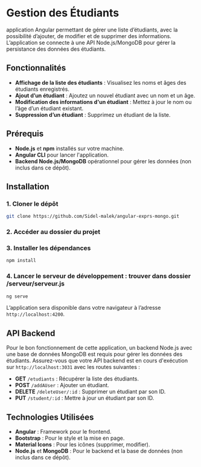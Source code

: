 # Gestion des Étudiants

application Angular permettant de gérer une liste d’étudiants, avec la possibilité d’ajouter, de modifier et de supprimer des informations. L’application se connecte à une API Node.js/MongoDB pour gérer la persistance des données des étudiants.

## Fonctionnalités

- **Affichage de la liste des étudiants** : Visualisez les noms et âges des étudiants enregistrés.
- **Ajout d’un étudiant** : Ajoutez un nouvel étudiant avec un nom et un âge.
- **Modification des informations d'un étudiant** : Mettez à jour le nom ou l’âge d’un étudiant existant.
- **Suppression d’un étudiant** : Supprimez un étudiant de la liste.

## Prérequis

- **Node.js** et **npm** installés sur votre machine.
- **Angular CLI** pour lancer l'application.
- **Backend Node.js/MongoDB** opérationnel pour gérer les données (non inclus dans ce dépôt).

## Installation

### 1. Cloner le dépôt
```bash
git clone https://github.com/Sidel-malek/angular-exprs-mongo.git
```
### 2. Accéder au dossier du projet
### 3. Installer les dépendances
```bash
npm install
```
### 4. Lancer le serveur de développement : trouver dans dossier /serveur/serveur.js

```bash
ng serve
```

L’application sera disponible dans votre navigateur à l’adresse `http://localhost:4200`.

## API Backend

Pour le bon fonctionnement de cette application, un backend Node.js avec une base de données MongoDB est requis pour gérer les données des étudiants. Assurez-vous que votre API backend est en cours d'exécution sur `http://localhost:3031` avec les routes suivantes :

- **GET** `/etudiants` : Récupérer la liste des étudiants.
- **POST** `/addAUser` : Ajouter un étudiant.
- **DELETE** `/deleteUser/:id` : Supprimer un étudiant par son ID.
- **PUT** `/student/:id` : Mettre à jour un étudiant par son ID.

## Technologies Utilisées

- **Angular** : Framework pour le frontend.
- **Bootstrap** : Pour le style et la mise en page.
- **Material Icons** : Pour les icônes (supprimer, modifier).
- **Node.js** et **MongoDB** : Pour le backend et la base de données (non inclus dans ce dépôt).
